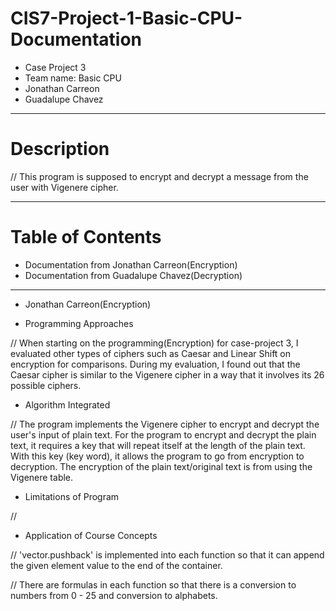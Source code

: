 # CIS7-Project-1-Basic-CPU-Documentation
- Case Project 3
- Team name: Basic CPU
- Jonathan Carreon
- Guadalupe Chavez

**************************************
# Description
// This program is supposed to encrypt and decrypt a message from the user with Vigenere cipher.

**************************************
# Table of Contents
- Documentation from Jonathan Carreon(Encryption)
- Documentation from Guadalupe Chavez(Decryption)

**************************************

- Jonathan Carreon(Encryption)

- Programming Approaches

// When starting on the programming(Encryption) for case-project 3, I evaluated other types of
   ciphers such as Caesar and Linear Shift on encryption for comparisons. During my evaluation,
   I found out that the Caesar cipher is similar to the Vigenere cipher in a way that it involves
   its 26 possible ciphers.

- Algorithm Integrated

// The program implements the Vigenere cipher to encrypt and decrypt the user's input of plain text.
   For the program to encrypt and decrypt the plain text, it requires a key that will repeat itself
   at the length of the plain text. With this key (key word), it allows the program to go from
   encryption to decryption. The encryption of the plain text/original text is from using the Vigenere 
   table.
   
 - Limitations of Program
 
// 

- Application of Course Concepts

// 'vector.pushback' is implemented into each function so that it can append the given element value to
   the end of the container.

// There are formulas in each function so that there is a conversion to numbers from 0 - 25 and conversion
   to alphabets.
